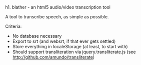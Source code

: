 h1. blather - an html5 audio/video transcription tool

A tool to transcribe speech, as simple as possible.

Criteria:

* No database necessary
* Export to srt (and websrt, if that ever gets settled)
* Store everything in localeStorage (at least, to start with)
* Should support transliteration via jquery.transliterate.js (see http://github.com/amundo/transliterate)

